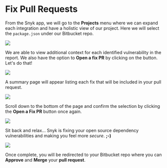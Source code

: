 # Fix Pull Requests

From the Snyk app, we will go to the **Projects** menu where we can expand each integration and have a holistic view of our project. Here we will select the `package.json` under our Bitbucket repo.

![](https://github.com/snyk/user-docs/tree/0874305e3aea1ea3c57b0398879776ac062b3479/.gitbook/assets/snyk-projects-01.png)

We are able to view additional context for each identified vulnerability in the report. We also have the option to **Open a fix PR** by clicking on the button. Let's do that!

![](https://github.com/snyk/user-docs/tree/0874305e3aea1ea3c57b0398879776ac062b3479/.gitbook/assets/snyk-pr-fix-01.png)

A summary page will appear listing each fix that will be included in your pull request.

![](https://github.com/snyk/user-docs/tree/0874305e3aea1ea3c57b0398879776ac062b3479/.gitbook/assets/snyk-pr-fix-02.png)

Scroll down to the bottom of the page and confirm the selection by clicking the **Open a Fix PR** button once again.

![](https://github.com/snyk/user-docs/tree/0874305e3aea1ea3c57b0398879776ac062b3479/.gitbook/assets/snyk-pr-fix-03.png)

Sit back and relax... Snyk is fixing your open source dependency vulnerabilities and making you feel more _secure_. **;-\)**

![](https://github.com/snyk/user-docs/tree/0874305e3aea1ea3c57b0398879776ac062b3479/.gitbook/assets/snyk-pr-fix-04.png)

Once complete, you will be redirected to your Bitbucket repo where you can **Approve** and **Merge** your **pull request**.

